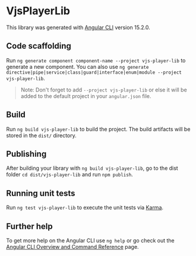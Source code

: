# VjsPlayerLib

This library was generated with [Angular CLI](https://github.com/angular/angular-cli) version 15.2.0.

## Code scaffolding

Run `ng generate component component-name --project vjs-player-lib` to generate a new component. You can also use `ng generate directive|pipe|service|class|guard|interface|enum|module --project vjs-player-lib`.
> Note: Don't forget to add `--project vjs-player-lib` or else it will be added to the default project in your `angular.json` file. 

## Build

Run `ng build vjs-player-lib` to build the project. The build artifacts will be stored in the `dist/` directory.

## Publishing

After building your library with `ng build vjs-player-lib`, go to the dist folder `cd dist/vjs-player-lib` and run `npm publish`.

## Running unit tests

Run `ng test vjs-player-lib` to execute the unit tests via [Karma](https://karma-runner.github.io).

## Further help

To get more help on the Angular CLI use `ng help` or go check out the [Angular CLI Overview and Command Reference](https://angular.io/cli) page.
